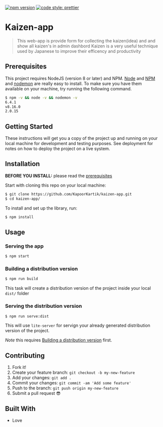 
[![npm version](https://badge.fury.io/js/angular2-expandable-list.svg)](https://badge.fury.io/js/angular2-expandable-list)
[![code style: prettier](https://img.shields.io/badge/code_style-prettier-ff69b4.svg?style=flat-square)](https://github.com/prettier/prettier)

# Kaizen-app

> This web-app is provide form for collecting the kaizen(idea) and and show all kaizen's in admin dashbord
> Kaizen is a very useful technique used by Japanese to improve their efficency and productivity

## Prerequisites

This project requires NodeJS (version 8 or later) and NPM.
[Node](http://nodejs.org/) and [NPM](https://npmjs.org/) and [nodemon](https://www.npmjs.com/package/nodemon) are really easy to install.
To make sure you have them available on your machine,
try running the following command.

```sh
$ npm -v && node -v && nodemon -v
6.4.1
v8.16.0
2.0.15
```


## Getting Started

These instructions will get you a copy of the project up and running on your local machine for development and testing purposes. See deployment for notes on how to deploy the project on a live system.

## Installation

**BEFORE YOU INSTALL:** please read the [prerequisites](#prerequisites)

Start with cloning this repo on your local machine:

```sh
$ git clone https://github.com/KapoorKartik/kaizen-app.git
$ cd kaizen-app/
```

To install and set up the library, run:

```sh
$ npm install 
```



## Usage

### Serving the app

```sh
$ npm start
```


### Building a distribution version

```sh
$ npm run build
```

This task will create a distribution version of the project
inside your local `dist/` folder

### Serving the distribution version

```sh
$ npm run serve:dist
```

This will use `lite-server` for servign your already
generated distribution version of the project.

*Note* this requires
[Building a distribution version](#building-a-distribution-version) first.

## Contributing

1.  Fork it!
2.  Create your feature branch: `git checkout -b my-new-feature`
3.  Add your changes: `git add .`
4.  Commit your changes: `git commit -am 'Add some feature'`
5.  Push to the branch: `git push origin my-new-feature`
6.  Submit a pull request :sunglasses:



## Built With

* Love

